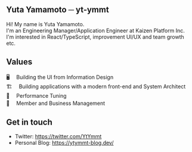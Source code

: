 ## Yuta Yamamoto ─ yt-ymmt

Hi! My name is Yuta Yamamoto.  
I'm an Engineering Manager/Application Engineer at Kaizen Platform Inc.  
I'm interested in React/TypeScript, improvement UI/UX and team growth etc.

## Values

🖥 　Building the UI from Information Design  
🏗 　Building applications with a modern front-end and System Architect  
🚀 　Performance Tuning  
🦸 　Member and Business Management

## Get in touch

- Twitter: https://twitter.com/YtYmmt
- Personal Blog: https://ytymmt-blog.dev/
